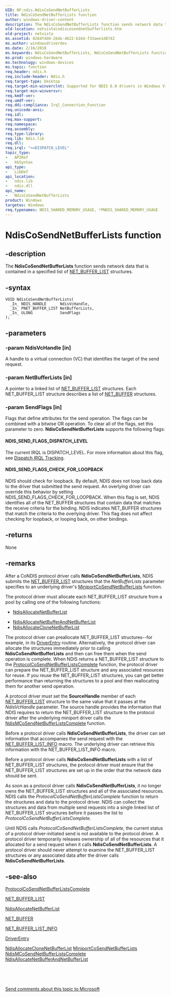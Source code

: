 ```yaml
---
UID: NF:ndis.NdisCoSendNetBufferLists
title: NdisCoSendNetBufferLists function
author: windows-driver-content
description: The NdisCoSendNetBufferLists function sends network data that is contained in a specified list of NET_BUFFER_LIST structures.
old-location: netvista\ndiscosendnetbufferlists.htm
old-project: netvista
ms.assetid: 8284fdd4-26de-4622-b164-f33aee1d8742
ms.author: windowsdriverdev
ms.date: 2/16/2018
ms.keywords: NdisCoSendNetBufferLists, NdisCoSendNetBufferLists function [Network Drivers Starting with Windows Vista], condis_sendrcv_ref_6d1dfac7-b538-402c-ae8b-04f74bd188e9.xml, ndis/NdisCoSendNetBufferLists, netvista.ndiscosendnetbufferlists
ms.prod: windows-hardware
ms.technology: windows-devices
ms.topic: function
req.header: ndis.h
req.include-header: Ndis.h
req.target-type: Desktop
req.target-min-winverclnt: Supported for NDIS 6.0 drivers in Windows Vista.
req.target-min-winversvr: 
req.kmdf-ver: 
req.umdf-ver: 
req.ddi-compliance: Irql_Connection_Function
req.unicode-ansi: 
req.idl: 
req.max-support: 
req.namespace: 
req.assembly: 
req.type-library: 
req.lib: Ndis.lib
req.dll: 
req.irql: "<=DISPATCH_LEVEL"
topic_type:
-	APIRef
-	kbSyntax
api_type:
-	LibDef
api_location:
-	ndis.lib
-	ndis.dll
api_name:
-	NdisCoSendNetBufferLists
product: Windows
targetos: Windows
req.typenames: NDIS_SHARED_MEMORY_USAGE, *PNDIS_SHARED_MEMORY_USAGE
---
```


# NdisCoSendNetBufferLists function


## -description


The 
  <b>NdisCoSendNetBufferLists</b> function sends network data that is contained in a specified list of 
  <a href="..\ndis\ns-ndis-_net_buffer_list.md">NET_BUFFER_LIST</a> structures.


## -syntax


````
VOID NdisCoSendNetBufferLists(
  _In_ NDIS_HANDLE      NdisVcHandle,
  _In_ PNET_BUFFER_LIST NetBufferLists,
  _In_ ULONG            SendFlags
);
````


## -parameters




### -param NdisVcHandle [in]

A handle to a virtual connection (VC) that identifies the target of the send request.


### -param NetBufferLists [in]

A pointer to a linked list of 
     <a href="..\ndis\ns-ndis-_net_buffer_list.md">NET_BUFFER_LIST</a> structures. Each
     NET_BUFFER_LIST structure describes a list of 
     <a href="..\ndis\ns-ndis-_net_buffer.md">NET_BUFFER</a> structures.


### -param SendFlags [in]

Flags that define attributes for the send operation. The flags can be combined with a bitwise OR
     operation. To clear all of the flags, set this parameter to zero. 
     <b>NdisCoSendNetBufferLists</b> supports the following flags:
     





#### NDIS_SEND_FLAGS_DISPATCH_LEVEL

The current IRQL is DISPATCH_LEVEL. For more information about this flag, see 
       <a href="https://msdn.microsoft.com/ac559f4f-0138-4b9a-8f1b-44a2973fd6a1">Dispatch IRQL Tracking</a>.



#### NDIS_SEND_FLAGS_CHECK_FOR_LOOPBACK

NDIS should check for loopback. By default, NDIS does not loop back data to the driver that
       submitted the send request. An overlying driver can override this behavior by setting
       NDIS_SEND_FLAGS_CHECK_FOR_LOOPBACK. When this flag is set, NDIS identifies all of the NET_BUFFER
       structures that contain data that matches the receive criteria for the binding. NDIS indicates
       NET_BUFFER structures that match the criteria to the overlying driver. This flag does not affect
       checking for loopback, or looping back, on other bindings.


## -returns



None




## -remarks



After a CoNDIS protocol driver calls 
    <b>NdisCoSendNetBufferLists</b>, NDIS submits the 
    <a href="..\ndis\ns-ndis-_net_buffer_list.md">NET_BUFFER_LIST</a> structures that the 
    <i>NetBufferLists</i> parameter specifies to an underlying driver's 
    <a href="..\ndis\nc-ndis-miniport_co_send_net_buffer_lists.md">
    MiniportCoSendNetBufferLists</a> function.

The protocol driver must allocate each NET_BUFFER_LIST structure from a pool by calling one of the
    following functions:

<ul>
<li>

<a href="..\ndis\nf-ndis-ndisallocatenetbufferlist.md">NdisAllocateNetBufferList</a>


</li>
<li>

<a href="..\ndis\nf-ndis-ndisallocatenetbufferandnetbufferlist.md">
       NdisAllocateNetBufferAndNetBufferList</a>


</li>
<li>

<a href="..\ndis\nf-ndis-ndisallocateclonenetbufferlist.md">
       NdisAllocateCloneNetBufferList</a>


</li>
</ul>
The protocol driver can preallocate NET_BUFFER_LIST structures--for example, in its 
    <a href="..\wudfwdm\nc-wudfwdm-driver_initialize.md">DriverEntry</a> routine. Alternatively, the protocol
    driver can allocate the structures immediately prior to calling 
    <b>NdisCoSendNetBufferLists</b> and then can free them when the send operation is complete. When NDIS
    returns a NET_BUFFER_LIST structure to the 
    <a href="..\ndis\nc-ndis-protocol_co_send_net_buffer_lists_complete.md">
    ProtocolCoSendNetBufferListsComplete</a> function, the protocol driver can prepare the NET_BUFFER_LIST
    structure and any associated resources for reuse. If you reuse the NET_BUFFER_LIST structures, you can
    get better performance than returning the structures to a pool and then reallocating them for another
    send operation.

A protocol driver must set the 
    <b>SourceHandle</b> member of each 
    <a href="..\ndis\ns-ndis-_net_buffer_list.md">NET_BUFFER_LIST</a> structure to the same value
    that it passes at the 
    <i>NdisVcHandle</i> parameter. The source handle provides the information that NDIS requires to return the
    NET_BUFFER_LIST structure to the protocol driver after the underlying miniport driver calls the 
    <a href="..\ndis\nf-ndis-ndismcosendnetbufferlistscomplete.md">
    NdisMCoSendNetBufferListsComplete</a> function.

Before a protocol driver calls 
    <b>NdisCoSendNetBufferLists</b>, the driver can set information that accompanies the send request with
    the 
    <a href="https://msdn.microsoft.com/library/windows/hardware/ff568401">NET_BUFFER_LIST_INFO</a> macro. The
    underlying driver can retrieve this information with the NET_BUFFER_LIST_INFO macro.

Before a protocol driver calls 
    <b>NdisCoSendNetBufferLists</b> with a list of NET_BUFFER_LIST structures, the protocol driver must ensure
    that the NET_BUFFER_LIST structures are set up in the order that the network data should be sent.

As soon as a protocol driver calls 
    <b>NdisCoSendNetBufferLists</b>, it no longer owns the NET_BUFFER_LIST structures and all of the
    associated resources. NDIS calls the 
    <i>ProtocolCoSendNetBufferListsComplete</i> function to return the structures and data to the protocol
    driver. NDIS can collect the structures and data from multiple send requests into a single linked list of
    NET_BUFFER_LIST structures before it passes the list to 
    <i>ProtocolCoSendNetBufferListsComplete</i>.

Until NDIS calls 
    <i>ProtocolCoSendNetBufferListsComplete</i>, the current status of a protocol driver-initiated send is
    not available to the protocol driver. A protocol driver temporarily releases ownership of all of the
    resources that it allocated for a send request when it calls 
    <b>NdisCoSendNetBufferLists</b>. A protocol driver should never attempt to examine the NET_BUFFER_LIST
    structures or any associated data after the driver calls 
    <b>NdisCoSendNetBufferLists</b>.




## -see-also

<a href="..\ndis\nc-ndis-protocol_co_send_net_buffer_lists_complete.md">
   ProtocolCoSendNetBufferListsComplete</a>



<a href="..\ndis\ns-ndis-_net_buffer_list.md">NET_BUFFER_LIST</a>



<a href="..\ndis\nf-ndis-ndisallocatenetbufferlist.md">NdisAllocateNetBufferList</a>



<a href="..\ndis\ns-ndis-_net_buffer.md">NET_BUFFER</a>



<a href="https://msdn.microsoft.com/library/windows/hardware/ff568401">NET_BUFFER_LIST_INFO</a>



<a href="..\wudfwdm\nc-wudfwdm-driver_initialize.md">DriverEntry</a>



<a href="..\ndis\nf-ndis-ndisallocateclonenetbufferlist.md">
   NdisAllocateCloneNetBufferList</a>



<a href="..\ndis\nc-ndis-miniport_co_send_net_buffer_lists.md">
   MiniportCoSendNetBufferLists</a>



<a href="..\ndis\nf-ndis-ndismcosendnetbufferlistscomplete.md">
   NdisMCoSendNetBufferListsComplete</a>



<a href="..\ndis\nf-ndis-ndisallocatenetbufferandnetbufferlist.md">
   NdisAllocateNetBufferAndNetBufferList</a>



 

 

<a href="mailto:wsddocfb@microsoft.com?subject=Documentation%20feedback [netvista\netvista]:%20NdisCoSendNetBufferLists function%20 RELEASE:%20(2/16/2018)&amp;body=%0A%0APRIVACY STATEMENT%0A%0AWe use your feedback to improve the documentation. We don't use your email address for any other purpose, and we'll remove your email address from our system after the issue that you're reporting is fixed. While we're working to fix this issue, we might send you an email message to ask for more info. Later, we might also send you an email message to let you know that we've addressed your feedback.%0A%0AFor more info about Microsoft's privacy policy, see http://privacy.microsoft.com/en-us/default.aspx." title="Send comments about this topic to Microsoft">Send comments about this topic to Microsoft</a>

